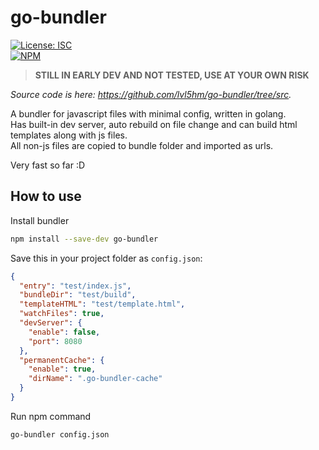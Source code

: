# go-bundler
[![License: ISC](https://img.shields.io/badge/License-ISC-blue.svg)](https://www.isc.org/downloads/software-support-policy/isc-license/)    
[![NPM](https://nodei.co/npm/go-bundler.png)](https://npmjs.org/package/go-bundler)    
> **STILL IN EARLY DEV AND NOT TESTED, USE AT YOUR OWN RISK**

*Source code is here: https://github.com/lvl5hm/go-bundler/tree/src.*

A bundler for javascript files with minimal config, written in golang.    
Has built-in dev server, auto rebuild on file change and can build html templates along with js files.    
All non-js files are copied to bundle folder and imported as urls.    

Very fast so far :D

## How to use
Install bundler
```bash
npm install --save-dev go-bundler
```

Save this in your project folder as `config.json`:
```json
{
  "entry": "test/index.js",
  "bundleDir": "test/build",
  "templateHTML": "test/template.html",
  "watchFiles": true,
  "devServer": {
    "enable": false,
    "port": 8080
  },
  "permanentCache": {
    "enable": true,
    "dirName": ".go-bundler-cache"
  }
}
```

Run npm command 
```bash
go-bundler config.json
```
